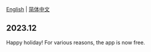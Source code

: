 [English](https://www.craft.do/s/ISD8TW1hP4G6MT)
| [简体中文](https://www.craft.do/s/l5oiOYOxYeoqOh)

## 2023.12

Happy holiday! For various reasons, the app is now free.
